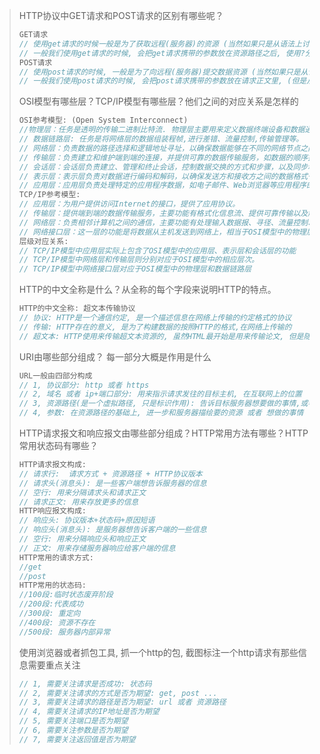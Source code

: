 > HTTP协议中GET请求和POST请求的区别有哪些呢？
>
> ```C
> GET请求
> // 使用get请求的时候一般是为了获取远程(服务器)的资源 (当然如果只是从语法上讨论get也可以向服务器提交数据)
> // 一般我们使用get请求的时候, 会把get请求携带的参数放在资源路径之后, 使用?分割,多个参数以&符号连接, 每隔参数本身常使用key-value格式 (但是从语法上, 我们也可以把get请求的参数,放到请求正文了, 语法上是没有问题的)
> POST请求
> // 使用post请求的时候, 一般是为了向远程(服务器)提交数据资源 (当然如果只是从语法上讨论post也可以用于向服务器获取数据)
> // 一般我们使用post请求的时候, 会把post请求携带的参数放在请求正文里, (但是从语法上, 我们也可以把post请求的参数,放到资源路径之后, 就像get那样, 语法上是没有问题的)
> ```
>
> OSI模型有哪些层？TCP/IP模型有哪些层？他们之间的对应关系是怎样的
>
> ```C
> OSI参考模型: (Open System Interconnect)
> //物理层：任务是透明的传输二进制比特流. 物理层主要用来定义数据终端设备和数据通信设备之间物理链接的方法, eg:网络设备接口的机械形状(例如网线接口)、交换电路的数量和排列、信号的电器特征(例如光信号/电信号)、等....
> // 数据链路层: 任务是将网络层的数据组装程帧,进行差错、流量控制,传输管理等。
> // 网络层：负责数据的路径选择和逻辑地址寻址，以确保数据能够在不同的网络节点之间正确传输。它还负责数据包的路由和转发。
> // 传输层：负责建立和维护端到端的连接，并提供可靠的数据传输服务，如数据的顺序控制、差错控制等。它还提供了拥塞控制和流量控制机制。
> // 会话层：会话层负责建立、管理和终止会话，控制数据交换的方式和步骤，以及同步和对话控制等。
> // 表示层：表示层负责对数据进行编码和解码，以确保发送方和接收方之间的数据格式一致。它还负责对数据进行加密和解密、压缩和解压缩等转换操作。
> // 应用层：应用层负责处理特定的应用程序数据，如电子邮件、Web浏览器等应用程序的数据处理和传输。
> TCP/IP参考模型:
> // 应用层：为用户提供访问Internet的接口，提供了应用协议。
> // 传输层：提供端到端的数据传输服务，主要功能有格式化信息流、提供可靠传输以及解决不同应用进程的识别问题。
> // 网络层：负责相邻计算机之间的通信，主要功能有处理输入数据报、寻径、流量控制、拥塞控制等。
> // 网络接口层：这一层的功能是将数据从主机发送到网络上，相当于OSI模型中的物理层和数据链路层。
> 层级对应关系:
> // TCP/IP模型中应用层实际上包含了OSI模型中的应用层、表示层和会话层的功能
> // TCP/IP模型中网络层和传输层则分别对应于OSI模型中的相应层次。
> // TCP/IP模型中网络接口层对应于OSI模型中的物理层和数据链路层
> ```
>
> HTTP的中文全称是什么？从全称的每个字段来说明HTTP的特点。
>
> ```C
> HTTP的中文全称: 超文本传输协议
> // 协议: HTTP是一个通信约定, 是一个描述信息在网络上传输的约定格式的协议
> // 传输: HTTP存在的意义, 是为了构建数据的按照HTTP的格式,在网络上传输的
> // 超文本: HTTP使用来传输超文本资源的, 虽然HTML最开始是用来传输论文, 但是随着时间发展, 现在HTTP的主要应用领域是在浏览器中传输各种各样的网络资源(并不是只有浏览器中能使用HTTP协议, 只是浏览器中用到的多),  而这些各种各样的网络资源(图片/网页/音频/视频.....)就是所谓的超文本,
> ```
>
> URI由哪些部分组成？ 每一部分大概是作用是什么
>
> ```C
> URL一般由四部分构成
> // 1, 协议部分: http 或者 https
> // 2, 域名 或者 ip+端口部分: 用来指示请求发往的目标主机, 在互联网上的位置
> // 3, 资源路径(是一个虚拟路径, 只是标识作用): 告诉目标服务器想要做的事情,或者作为一个资源在服务器上的位置标识
> // 4, 参数: 在资源路径的基础上, 进一步和服务器描绘要的资源 或者 想做的事情
> ```
>
> HTTP请求报文和响应报文由哪些部分组成？HTTP常用方法有哪些？HTTP常用状态码有哪些？
>
> ```C
> HTTP请求报文构成:
> // 请求行:  请求方式 + 资源路径 + HTTP协议版本
> // 请求头(消息头): 是一些客户端想告诉服务器的信息
> // 空行: 用来分隔请求头和请求正文
> // 请求正文: 用来存放更多的信息
> HTTP响应报文构成:
> // 响应头: 协议版本+状态码+原因短语
> // 响应头(消息头): 是服务器想告诉客户端的一些信息
> // 空行: 用来分隔响应头和响应正文
> // 正文: 用来存储服务器响应给客户端的信息
> HTTP常用的请求方式:
> //get
> //post
> HTTP常用的状态码:
> //100段:临时状态废弃阶段
> //200段:代表成功
> //300段: 重定向
> //400段: 资源不存在
> //500段: 服务器内部异常
> ```
>
> 使用浏览器或者抓包工具, 抓一个http的包, 截图标注一个http请求有那些信息需要重点关注
>
> ```C
> // 1, 需要关注请求是否成功: 状态码
> // 2, 需要关注请求的方式是否为期望: get, post ...
> // 3, 需要关注请求的路径是否为期望: url 或者 资源路径
> // 4, 需要关注请求的IP地址是否为期望
> // 5, 需要关注端口是否为期望
> // 6, 需要关注参数是否为期望
> // 7, 需要关注返回值是否为期望
> ```
>